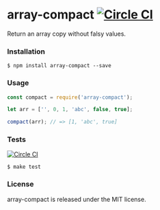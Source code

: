 # array-compact [![Circle CI](https://circleci.com/gh/vdemedes/array-compact.svg?style=svg)](https://circleci.com/gh/vdemedes/array-compact)

Return an array copy without falsy values.


### Installation

```
$ npm install array-compact --save
```


### Usage

```javascript
const compact = require('array-compact');

let arr = ['', 0, 1, 'abc', false, true];

compact(arr); // => [1, 'abc', true]
```


### Tests

[![Circle CI](https://circleci.com/gh/vdemedes/array-compact.svg?style=svg)](https://circleci.com/gh/vdemedes/array-compact)

```
$ make test
```


### License

array-compact is released under the MIT license.
